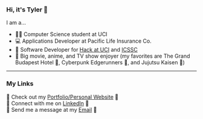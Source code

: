 ### Hi, it's Tyler 👋

I am a...
- 🧑‍🎓 Computer Science student at UCI
- 💻 Applications Developer at Pacific Life Insurance Co.
- 🚀 Software Developer for [Hack at UCI](https://hack.ics.uci.edu/) and [ICSSC](https://studentcouncil.ics.uci.edu/)
- 🎥 Big movie, anime, and TV show enjoyer (my favorites are The Grand Budapest Hotel 🏨, Cyberpunk Edgerunners 🔫, and Jujutsu Kaisen 🥋)

---
### My Links

🧊 Check out my [Portfolio/Personal Website](https://read.cv/taiyu )  🔗  
💼 Connect with me on [LinkedIn](https://www.linkedin.com/in/tyler-yu-13928b1b1/)   🔗  
💌 Send me a message at my [Email](tyler.y.yu@gmail.com)   🔗  



<!--
**tyleryy/tyleryy** is a ✨ _special_ ✨ repository because its `README.md` (this file) appears on your GitHub profile.

Here are some ideas to get you started:

- 🔭 I’m currently working on ...
- 🌱 I’m currently learning ...
- 👯 I’m looking to collaborate on ...
- 🤔 I’m looking for help with ...
- 💬 Ask me about ...
- 📫 How to reach me: ...
- 😄 Pronouns: ...
- ⚡ Fun fact: ...
-->
